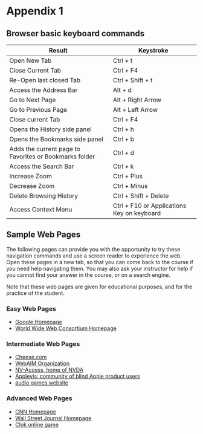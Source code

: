 # Appendix 1

## Browser basic keyboard commands

| Result                                                   | Keystroke                                    |
| -------------------------------------------------------- | -------------------------------------------- |
| Open New Tab                                             | Ctrl + t                                     |
| Close Current Tab                                        | Ctrl + F4                                    |
| Re-Open last closed Tab                                  | Ctrl + Shift + t                             |
| Access the Address Bar                                   | Alt + d                                      |
| Go to Next Page                                          | Alt + Right Arrow                            |
| Go to Previous Page                                      | Alt + Left Arrow                             |
| Close current Tab                                        | Ctrl + F4                                    |
| Opens the History side panel                             | Ctrl + h                                     |
| Opens the Bookmarks side panel                           | Ctrl + b                                     |
| Adds the current page to Favorites or Bookmarks folder   | Ctrl + d                                     |
| Access the Search Bar                                    | Ctrl + k                                     |
| Increase Zoom                                            | Ctrl + Plus                                  |
| Decrease Zoom                                            | Ctrl + Minus                                 |
| Delete Browsing History                                  | Ctrl + Shift + Delete                        |
| Access Context Menu                                      | Ctrl + F10 or Applications Key on keyboard   |

## Sample Web Pages

The following pages can provide you with the opportunity to try these
navigation commands and use a screen reader to experience the web. Open
these pages in a new tab, so that you can come back to the course if you
need help navigating them. You may also ask your instructor for help if
you cannot find your answer in the course, or on a search engine.

<aside>
Note that these web pages are given for educational purposes, and for
the practice of the student.
</aside>

### Easy Web Pages

-   [Google Homepage](http://www.google.com/)
-   [World Wide Web Consortium Homepage](http://www.w3c.org/)

### Intermediate Web Pages

-   [Cheese.com](http://www.cheese.com/)
-   [WebAIM Organization](http://www.webaim.org/)
-   [NV-Access, home of NVDA](http://www.nvaccess.org/)
-   [Applevis: community of blind Apple product
    users](http://www.applevis.com)
-   [audio games website](https://audiogames.net)

### Advanced Web Pages

-   [CNN Homepage](http://www.cnn.com/)
-   [Wall Street Journal Homepage](http://www.wsj.com/)
-   [Clok online
    game](https://clok.contrarium.net/index.php?title=Main_Page)
